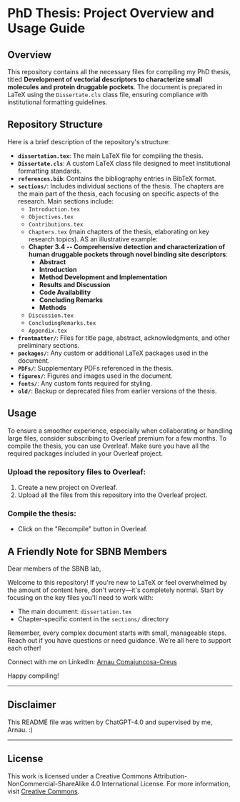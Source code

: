 # PhD Thesis: Project Overview and Usage Guide

## Overview
This repository contains all the necessary files for compiling my PhD thesis, titled **Development of vectorial descriptors to characterize small molecules and protein druggable pockets**. The document is prepared in LaTeX using the `Dissertate.cls` class file, ensuring compliance with institutional formatting guidelines.

## Repository Structure

Here is a brief description of the repository's structure:

- **`dissertation.tex`**: The main LaTeX file for compiling the thesis.
- **`Dissertate.cls`**: A custom LaTeX class file designed to meet institutional formatting standards.
- **`references.bib`**: Contains the bibliography entries in BibTeX format.
- **`sections/`**: Includes individual sections of the thesis. The chapters are the main part of the thesis, each focusing on specific aspects of the research. Main sections include:
  - `Introduction.tex`
  - `Objectives.tex`
  - `Contributions.tex`
  - `Chapters.tex` (main chapters of the thesis, elaborating on key research topics). AS an illustrative example:
  - **Chapter 3.4 -- Comprehensive detection and characterization of human druggable pockets through novel binding site descriptors**:
    - **Abstract**
    - **Introduction**
    - **Method Development and Implementation**
    - **Results and Discussion**
    - **Code Availability**
    - **Concluding Remarks**
    - **Methods**
  - `Discussion.tex`
  - `ConcludingRemarks.tex`
  - `Appendix.tex`
- **`frontmatter/`**: Files for title page, abstract, acknowledgments, and other preliminary sections.
- **`packages/`**: Any custom or additional LaTeX packages used in the document.
- **`PDFs/`**: Supplementary PDFs referenced in the thesis.
- **`figures/`**: Figures and images used in the document.
- **`fonts/`**: Any custom fonts required for styling.
- **`old/`**: Backup or deprecated files from earlier versions of the thesis.

## Usage
To ensure a smoother experience, especially when collaborating or handling large files, consider subscribing to Overleaf premium for a few months.
To compile the thesis, you can use Overleaf. Make sure you have all the required packages included in your Overleaf project.

### Upload the repository files to Overleaf:

1. Create a new project on Overleaf.
2. Upload all the files from this repository into the Overleaf project.

### Compile the thesis:

- Click on the "Recompile" button in Overleaf.

## A Friendly Note for SBNB Members

Dear members of the SBNB lab,

Welcome to this repository! If you're new to LaTeX or feel overwhelmed by the amount of content here, don't worry—it's completely normal. Start by focusing on the key files you'll need to work with:

- The main document: `dissertation.tex`
- Chapter-specific content in the `sections/` directory

Remember, every complex document starts with small, manageable steps. Reach out if you have questions or need guidance. We’re all here to support each other!

Connect with me on LinkedIn: [Arnau Comajuncosa-Creus](https://www.linkedin.com/in/arnau-comajuncosa-creus-88659216b/)

Happy compiling!

---

## Disclaimer
This README file was written by ChatGPT-4.0 and supervised by me, Arnau. :)

---

## License
This work is licensed under a Creative Commons Attribution-NonCommercial-ShareAlike 4.0 International License. For more information, visit [Creative Commons](https://creativecommons.org/licenses/by-nc-sa/4.0/).
